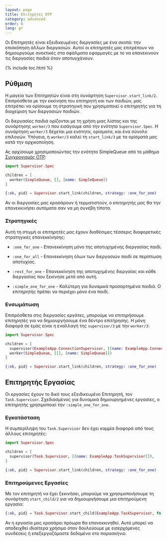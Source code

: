 ```yaml
---
layout: page
title: Επιτηρητές OTP
category: advanced
order: 6
lang: gr
---
```


Οι Επιτηρητές είναι εξειδικευμένες διεργασίες με ένα σκοπό: την επισκόπηση άλλων διεργασιών.  Αυτοί οι επιτηρητές μας επιτρέπουν να δημιουργούμε ανεκτικές στα σφάλματα εφαρμογές με το να επανεκινούν τις διεργασίες παιδιά όταν αποτυγχάνουν.

{% include toc.html %}

## Ρύθμιση

Η μαγεία των Επιτηρητών είναι στη συνάρτηση `Supervisor.start_link/2`.  Επιπρόσθετα με την εκκίνηση του επιτηρητή και των παιδιών, μας επιτρέπει να ορίσουμε τη στρατηγική που χρησιμοποιεί ο επιτηρητής για τη διαχείριση των διεργασιών παιδιών.

Οι διεργασίες παιδιά ορίζονται με τη χρήση μιας λίστας και της συνάρτησης `worker/3` που εισάγουμε από την ενότητα `Supervisor.Spec`.  Η συνάρτηση `worker/3` δέχεται μια ενότητα, ορίσματα, και ένα σύνολο επιλογών.  Υπόγεια, η `worker/3` καλεί τη `start_link/3` με τα ορίσματά μας κατά την αρχικοποίηση.

Ας αρχίσουμε χρησιμοποιώντας την ενότητα SimpleQueue από το μάθημα [Συγχρονισμός OTP](/gr/lessons/advanced/otp-concurrency):

```elixir
import Supervisor.Spec

children = [
  worker(SimpleQueue, [], [name: SimpleQueue])
]

{:ok, pid} = Supervisor.start_link(children, strategy: :one_for_one)
```

Αν οι διεργασίες μας κρασάρουν ή τερματιστούν, ο επιτηρητής μας θα την επανεκκινήσει αυτόματα σαν να μη συνέβη τίποτα.

### Στρατηγικές

Αυτή τη στιγμή οι επιτηρητές μας έχουν διαθέσιμες τέσσερις διαφορετικές στρατηγικές επανεκκίνησης:

+ `:one_for_one` - Επανεκκίνηση μόνο της αποτυχημένης διεργασίας παιδί.

+ `:one_for_all` - Επανεκκίνηση όλων των διεργασιών παιδί σε περίπτωση αποτυχίας.

+ `:rest_for_one` - Επανεκκίνηση της αποτυχημένης διεργαίας και κάθε διεργασίας που ξεκίνησε μετά από αυτή.

+ `:simple_one_for_one` - Καλύτερη για δυναμικά προσαρτημένα παιδιά.  Ο επιτηρητής πρέπει να περιέχει μόνο ένα παιδί.

### Ενσωμάτωση

Επιπρόσθετα στις διεργασίες εργάτες, μπορούμε να επιτηρήσουμε επιτηρητές για να δημιουργήσουμε ένα δέντρο επιτήρησης.  Η μόνη διαφορά σε εμάς είναι η εναλλαγή της `supervisor/3` με την `worker/3`:

```elixir
import Supervisor.Spec

children = [
  supervisor(ExampleApp.ConnectionSupervisor, [[name: ExampleApp.ConnectionSupervisor]]),
  worker(SimpleQueue, [[], [name: SimpleQueue]])
]

{:ok, pid} = Supervisor.start_link(children, strategy: :one_for_one)
```

## Επιτηρητής Εργασίας

Οι εργασίες έχουν το δικό τους εξειδικευμένο Επιτηρητή, τον `Task.Supervisor`.  Σχεδιασμένος για δυναμικά δημιουργημένες εργασίες, ο επιτηρητής χρησιμοποιεί την `:simple_one_for_one`.

### Εγκατάσταση

Η συμπερίληψη του `Task.Supervisor` δεν έχει καμμία διαφορά από τους άλλους επιτηρητές:

```elixir
import Supervisor.Spec

children = [
  supervisor(Task.Supervisor, [[name: ExampleApp.TaskSupervisor]]),
]

{:ok, pid} = Supervisor.start_link(children, strategy: :one_for_one)
```

### Επιτηρούμενες Εργασίες

Με τον επιτηρητή να έχει ξεκινήσει, μπορούμε να χρησιμοποιήσουμε τη συνάρτηση `start_child/2` για να δημιουργήσουμε μια επιτηρούμενη εργασία:

```elixir
{:ok, pid} = Task.Supervisor.start_child(ExampleApp.TaskSupervisor, fn -> background_work end)
```

Αν η εργασία μας κρασάρει πρόωρα θα επανεκκινηθεί.  Αυτό μπορεί να αποδειχθεί ιδιαίτερα χρήσιμο όταν δουλεύουμε με εισερχόμενες συνδέσεις ή επεξεργαζόμαστε δεδομένα στο παρασκήνιο.
